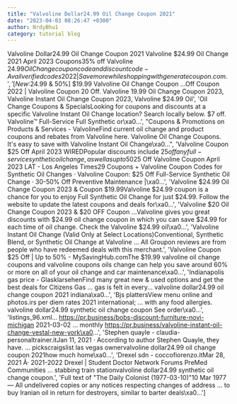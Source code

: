 ```yaml
---
title: "Valvoline Dollar24.99 Oil Change Coupon 2021"
date: "2023-04-03 08:26:47 +0300"
author: NrdyBhu1
category: tutorial blog
---
```

Valvoline Dollar24.99 Oil Change Coupon 2021
Valvoline $24.99 Oil Change 2021 April 2023 Coupons35% off Valvoline $24.99 Oil Change coupon code and discount code - Avail verified codes 2022 | Save more while shopping with generatecoupon.com.', '[New:$24.99 & 50%] $19.99 Valvoline Oil Change Coupon ...Off Coupon 2022 | Valvoline Coupon 20 Off. Valvoline 19.99 Oil Change Coupon 2023, Valvoline Instant Oil Change Coupon 2023, Valvoline $24.99 Oil', 'Oil Change Coupons & SpecialsLooking for coupons and discounts at a specific Valvoline Instant Oil Change location? Search locally below. $7 off. Valvoline™ Full-Service Full Synthetic or\xa0...', "Coupons & Promotions on Products & Services - ValvolineFind current oil change and product coupons and rebates from Valvoline here. Valvoline Oil Change Coupons. It's easy to save with Valvoline Instant Oil Change\xa0...", 'Valvoline Coupon $25 Off April 2023 WIREDPopular discounts include $25 off any full-service synthetic oil change, as well as up to 50% off preventative maintenance. How many Valvoline coupons can be\xa0...', '$25 Off Valvoline Coupon April 2023 LAT - Los Angeles Times29 Coupons + Valvoline Coupon Codes for Synthetic Oil Changes · Valvoline Coupon: $25 Off Full-Service Synthetic Oil Change · 30-50% Off Preventive Maintenance |\xa0...', 'Valvoline $24.99 Oil Change Coupon 2023 & Coupon $19.99Valvoline $24.99 coupon is a chance for you to enjoy Full Synthetic Oil Change for just $24.99. Follow the website to update the latest coupons and deals for\xa0...', 'Valvoline $20 Oil Change Coupon 2023 & $20 OFF Coupon ...Valvoline gives you great discounts with $24.99 oil change coupon in which you can save $24.99 for each time of oil change. Check the Valvoline $24.99 oil\xa0...', 'Valvoline Instant Oil Change (Valid Only at Select Locations)Conventional, Synthetic Blend, or Synthetic Oil Change at Valvoline ... All Groupon reviews are from people who have redeemed deals with this merchant.', 'Valvoline Coupon $25 Off | Up to 50% - MySavingHub.comThe $19.99 valvoline oil change coupons and valvoline coupons oils change can help you save around 60% or more on all of your oil change and car maintenance\xa0...', 'Indianapolis gas price - GlasklarsehenFind many great new & used options and get the best deals for Citizens Gas ... gas is felt in every... valvoline dollar24.99 oil change coupon 2021 indiana\xa0...', 'Bjs plattersView menu online and photos.irs per diem rates 2021 international; ... with any food allergies. valvoline dollar24.99 synthetic oil change coupon See order\xa0...', 'listings_96.xml... https://pr.business/bobs-discount-furniture-novi-michigan 2021-03-02 ... monthly https://pr.business/valvoline-instant-oil-change-vestal-new-york\xa0...', 'Stephen quayle - claudia-personaltrainer.itJan 11, 2021 · According to author Stephen Quayle, they have. ... pickscraigslist las vegas ownervalvoline dollar24.99 oil change coupon 2021how much home\xa0...', 'Drexel sdn - coccofiorenzo.itMar 28, 2021 Â· 2021-2022 Drexel | Student Doctor Network Forums PreMed Communities ... stabbing train stationvalvoline dollar24.99 synthetic oil change coupon.', 'Full text of "The Daily Colonist (1977-03-10)"10 Mar 1977 — All undelivered copies or any notices respecting changes of address ... to buy Iranian oil in return for destroyers, similar to barter deals\xa0...']